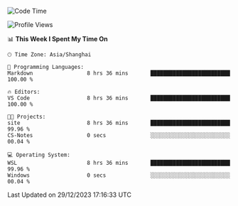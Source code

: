 <!--START_SECTION:waka-->
![Code Time](http://img.shields.io/badge/Code%20Time-1%2C441%20hrs%2026%20mins-blue)

![Profile Views](http://img.shields.io/badge/Profile%20Views-0-blue)

📊 **This Week I Spent My Time On** 

```text
🕑︎ Time Zone: Asia/Shanghai

💬 Programming Languages: 
Markdown                 8 hrs 36 mins       █████████████████████████   100.00 % 

🔥 Editors: 
VS Code                  8 hrs 36 mins       █████████████████████████   100.00 % 

🐱‍💻 Projects: 
site                     8 hrs 36 mins       █████████████████████████   99.96 % 
CS-Notes                 0 secs              ░░░░░░░░░░░░░░░░░░░░░░░░░   00.04 % 

💻 Operating System: 
WSL                      8 hrs 36 mins       █████████████████████████   99.96 % 
Windows                  0 secs              ░░░░░░░░░░░░░░░░░░░░░░░░░   00.04 % 
```


 Last Updated on 29/12/2023 17:16:33 UTC
<!--END_SECTION:waka-->